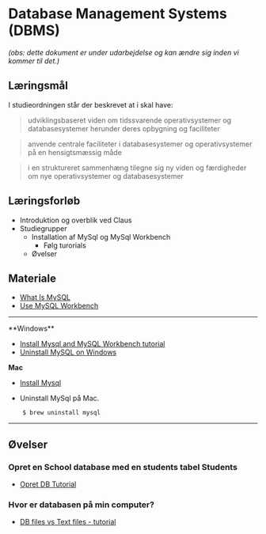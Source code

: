 <!-- JS use if these pages are used as githubpages. can be deleted if used elsewhere -->
<script src="https://code.jquery.com/jquery-3.2.1.min.js"></script>
<script src="script.js"></script>

# Database Management Systems (DBMS)

_(obs: dette dokument er under udarbejdelse og kan ændre sig inden vi kommer til det.)_

## Læringsmål
I studieordningen står der beskrevet at i skal have:    

> udviklingsbaseret viden om tidssvarende operativsystemer og databasesystemer herunder deres opbygning og faciliteter

> anvende centrale faciliteter i databasesystemer og operativsystemer på en hensigtsmæssig måde
     
> i en struktureret sammenhæng tilegne sig ny viden og færdigheder om nye operativsystemer og databasesystemer


## Læringsforløb
* Introduktion og overblik ved Claus
* Studiegrupper
	* Installation af MySql og MySql Workbench
		* Følg turorials
	* Øvelser

## Materiale
* [What Is MySQL](https://www.mysqltutorial.org/what-is-mysql/)
* [Use MySQL Workbench](https://www.linkedin.com/learning/installing-apache-mysql-and-php-3/use-mysql-workbench-on-windows?u=36836804)
<hr>
**Windows**    

* [Install Mysql and MySQL Workbench tutorial](https://www.mysqltutorial.org/install-mysql/)
* [Uninstall MySQL on Windows](https://www.linkedin.com/learning/installing-apache-mysql-and-php-3/install-wampserver?u=36836804)


**Mac**    

<!--
* [Install Mysql and MySQL Workbench](https://dev.mysql.com/doc/mysql-osx-excerpt/5.7/en/osx-installation-pkg.html)
-->

* [Install Mysql](https://formulae.brew.sh/formula/mysql)
<!-- * [Install MySql Workbench](https://formulae.brew.sh/cask/mysqlworkbench#default) -->
* Uninstall MySql på Mac.

```
	$ brew uninstall mysql
```

<hr>


## Øvelser
### Opret en School database med en students tabel Students
* [Opret DB Tutorial]()

### Hvor er databasen på min computer?
* [DB files vs Text files - tutorial]()



